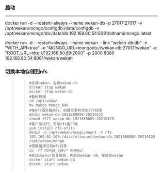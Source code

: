 ### 启动

---

docker run -d --restart=always --name wekan-db -p 27017:27017 -v /opt/wekan/mongo/configdb:/data/configdb -v  /opt/wekan/mongo/db:/data/db 192.168.80.54:8081/bitnami/mongo:latest

docker run -d --restart=always --name wekan --link "wekan-db:db" -e "WITH_API=true" -e "MONGO_URL=mongodb://wekan-db:27017/wekan" -e "ROOT_URL=http://192.168.80.89:2000" -p 2000:8080 192.168.80.54:8081/wekan/wekan



### 切换本地存储到nfs



> > ```
> > #先停wekan，在停wekan-db
> > docker stop wekan
> > docker stop wekan-db
> > #备份数据
> > cd /opt/wekan
> > mv mongo mongo_bak
> > #在nfs服务器执行，创建目录并添加777权限
> > mkdir wekan-db-1921688089-20210125
> > chmod +777 wekan-db-1921688089-20210125
> > #客户端执行，安装nfs客户端
> > yum install nfs-utils
> > mkdir -p /opt/wekan/mongo;mount -t nfs 192.168.81.105:/data/nfsmount/wekan-db-1921688089-20210125 /opt/wekan/mongo
> > #把数据拷贝到nfs目录
> > cp -rf mongo_bak/* mongo/
> > #启动docker恢复服务，先启动wekan-db，在启动wekan
> > docker start wekan-db
> > docker start wekan
> > 
> > 
> > ```
> >

